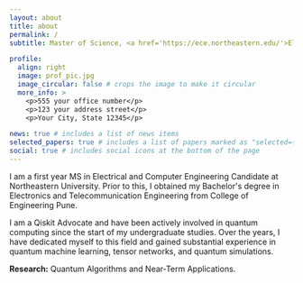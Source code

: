 ```yaml
---
layout: about
title: about
permalink: /
subtitle: Master of Science, <a href='https://ece.northeastern.edu/'>Electrical and Computer Engineering @ NEU Boston</a>

profile:
  align: right
  image: prof_pic.jpg
  image_circular: false # crops the image to make it circular
  more_info: >
    <p>555 your office number</p>
    <p>123 your address street</p>
    <p>Your City, State 12345</p>

news: true # includes a list of news items
selected_papers: true # includes a list of papers marked as "selected={true}"
social: true # includes social icons at the bottom of the page
---
```


I am a first year MS in Electrical and Computer Engineering Candidate at Northeastern University. Prior to this, I obtained my Bachelor's degree in Electronics and Telecommunication Engineering from College of Engineering Pune. 

I am a Qiskit Advocate and have been actively involved in quantum computing since the start of my undergraduate studies. Over the years, I have dedicated myself to this field and gained substantial experience in quantum machine learning, tensor networks, and quantum simulations.

**Research:** Quantum Algorithms and Near-Term Applications. 
